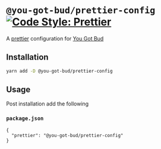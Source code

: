 # `@you-got-bud/prettier-config` [![Code Style: Prettier](https://img.shields.io/static/v1?cacheSeconds=5000&color=bf85bf&label=Code%20Style&message=Prettier)](https://prettier.io)

A [prettier](https://prettier.io) configuration for [You Got Bud](https://github.com/you-got-bud)

## Installation

```sh
yarn add -D @you-got-bud/prettier-config
```

## Usage

Post installation add the following

### `package.json`

```json-with-comments
{
  "prettier": "@you-got-bud/prettier-config"
}
```
